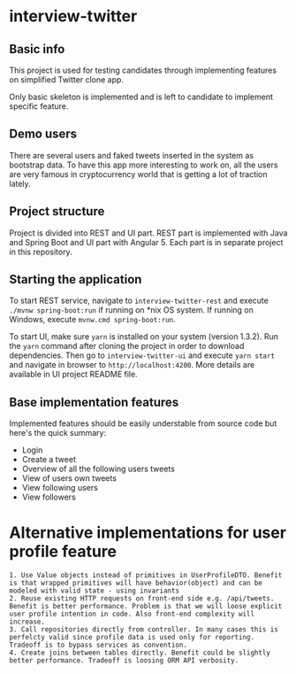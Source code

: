 # interview-twitter

## Basic info 
This project is used for testing candidates through implementing features on simplified Twitter clone app.

Only basic skeleton is implemented and is left to candidate to implement specific feature.

## Demo users

There are several users and faked tweets inserted in the system as bootstrap data. 
To have this app more interesting to work on, all the users are very famous in cryptocurrency world that is getting a lot of traction lately.

## Project structure

Project is divided into REST and UI part.
REST part is implemented with Java and Spring Boot and UI part with Angular 5.
Each part is in separate project in this repository.

## Starting the application
To start REST service, navigate to `interview-twitter-rest` and execute `./mvnw spring-boot:run` if running on *nix OS system.
If running on Windows, execute `mvnw.cmd spring-boot:run`.

To start UI, make sure `yarn` is installed on your system (version 1.3.2). 
Run the `yarn` command after cloning the project in order to download dependencies.
Then go to `interview-twitter-ui` and execute `yarn start` and navigate in browser to `http://localhost:4200`. 
More details are available in UI project README file.

## Base implementation features

Implemented features should be easily understable from source code but here's the quick summary:

- Login
- Create a tweet
- Overview of all the following users tweets
- View of users own tweets
- View following users
- View followers

# Alternative implementations for user profile feature
    1. Use Value objects instead of primitives in UserProfileDTO. Benefit is that wrapped primitives will have behavior(object) and can be modeled with valid state - using invariants
    2. Reuse existing HTTP requests on front-end side e.g. /api/tweets. Benefit is better performance. Problem is that we will loose explicit user profile intention in code. Also front-end complexity will increase.
    3. Call repositories directly from controller. In many cases this is perfelcty valid since profile data is used only for reporting. Tradeoff is to bypass services as convention.
    4. Create joins between tables directly. Benefit could be slightly better performance. Tradeoff is loosing ORM API verbosity.
